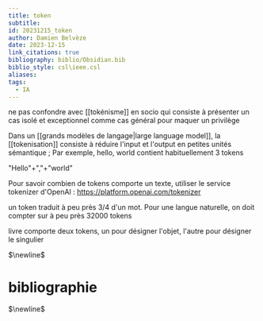 ```yaml
---
title: token
subtitle: 
id: 20231215_token
author: Damien Belvèze
date: 2023-12-15
link_citations: true
bibliography: biblio/Obsidian.bib
biblio_style: csl\ieee.csl
aliases: 
tags:
  - IA
---
```

ne pas confondre avec [[tokénisme]] en socio qui consiste à présenter un cas isolé et exceptionnel comme cas général pour maquer un privilège

Dans un [[grands modèles de langage|large language model]], la [[tokenisation]] consiste à réduire l'input et l'output en petites unités sémantique ; 
Par exemple, hello, world contient habituellement 3 tokens

"Hello"+","+"world"

Pour savoir combien de tokens comporte un texte, utiliser le service tokenizer d'OpenAI : https://platform.openai.com/tokenizer

un token traduit à peu près 3/4 d'un mot. Pour une langue naturelle, on doit compter sur à peu près 32000 tokens

livre comporte deux tokens, un pour désigner l'objet, l'autre pour désigner le singulier





$\newline$
# bibliographie
$\newline$






